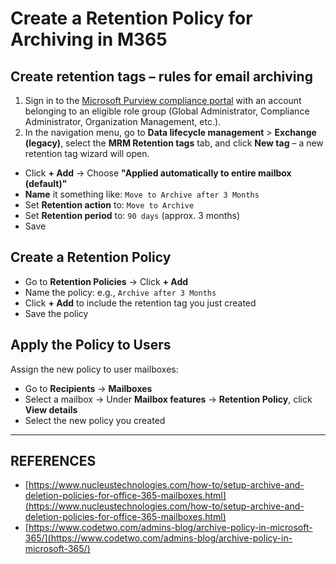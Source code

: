 # Create a Retention Policy for Archiving in M365

## Create retention tags – rules for email archiving

1. Sign in to the [Microsoft Purview compliance portal](https://compliance.microsoft.com/) with an account belonging to an eligible role group (Global Administrator, Compliance Administrator, Organization Management, etc.).
2. In the navigation menu, go to **Data lifecycle management** > **Exchange (legacy)**, select the **MRM Retention tags** tab, and click **New tag** – a new retention tag wizard will open.

* Click **+ Add** → Choose **"Applied automatically to entire mailbox (default)"**
* **Name** it something like: `Move to Archive after 3 Months`
* Set **Retention action** to: `Move to Archive`
* Set **Retention period** to: `90 days` (approx. 3 months)
* Save

## Create a Retention Policy

* Go to **Retention Policies** → Click **+ Add**
* Name the policy: e.g., `Archive after 3 Months`
* Click **+ Add** to include the retention tag you just created
* Save the policy

## Apply the Policy to Users

Assign the new policy to user mailboxes:

* Go to **Recipients** → **Mailboxes**
* Select a mailbox → Under **Mailbox features** → **Retention Policy**, click **View details**
* Select the new policy you created



***

## REFERENCES

* [https://www.nucleustechnologies.com/how-to/setup-archive-and-deletion-policies-for-office-365-mailboxes.html](https://www.nucleustechnologies.com/how-to/setup-archive-and-deletion-policies-for-office-365-mailboxes.html)
* [https://www.codetwo.com/admins-blog/archive-policy-in-microsoft-365/](https://www.codetwo.com/admins-blog/archive-policy-in-microsoft-365/)
